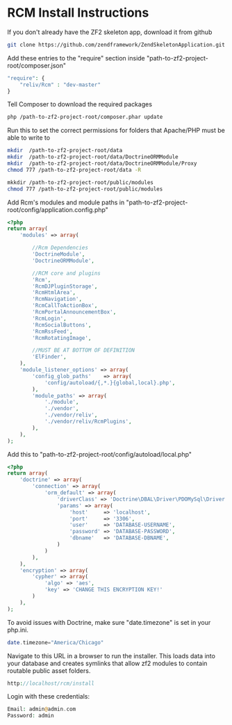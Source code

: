 RCM Install Instructions
==============

If you don't already have the ZF2 skeleton app, download it from github
```bash
git clone https://github.com/zendframework/ZendSkeletonApplication.git
```


Add these entries to the "require" section inside "path-to-zf2-project-root/composer.json"
```php
"require": {
    "reliv/Rcm" : "dev-master"
}
```


Tell Composer to download the required packages
```bash
php /path-to-zf2-project-root/composer.phar update
```


Run this to set the correct permissions for folders that Apache/PHP must be able to write to
```bash
mkdir  /path-to-zf2-project-root/data
mkdir  /path-to-zf2-project-root/data/DoctrineORMModule
mkdir  /path-to-zf2-project-root/data/DoctrineORMModule/Proxy
chmod 777 /path-to-zf2-project-root/data -R

mkkdir /path-to-zf2-project-root/public/modules
chmod 777 /path-to-zf2-project-root/public/modules
```


Add Rcm's modules and module paths in  "path-to-zf2-project-root/config/application.config.php"
```php
<?php
return array(
    'modules' => array(

        //Rcm Dependencies
        'DoctrineModule',
        'DoctrineORMModule',

        //RCM core and plugins
        'Rcm',
        'RcmDJPluginStorage',
        'RcmHtmlArea',
        'RcmNavigation',
        'RcmCallToActionBox',
        'RcmPortalAnnouncementBox',
        'RcmLogin',
        'RcmSocialButtons',
        'RcmRssFeed',
        'RcmRotatingImage',

        //MUST BE AT BOTTOM OF DEFINITION
        'ElFinder',
    ),
    'module_listener_options' => array(
        'config_glob_paths'    => array(
            'config/autoload/{,*.}{global,local}.php',
        ),
        'module_paths' => array(
            './module',
            './vendor',
            './vendor/reliv',
            './vendor/reliv/RcmPlugins',
        ),
    ),
);

```


Add this to "path-to-zf2-project-root/config/autoload/local.php"
```php
<?php
return array(
    'doctrine' => array(
        'connection' => array(
            'orm_default' => array(
                'driverClass' => 'Doctrine\DBAL\Driver\PDOMySql\Driver',
                'params' => array(
                    'host'     => 'localhost',
                    'port'     => '3306',
                    'user'     => 'DATABASE-USERNAME',
                    'password' => 'DATABASE-PASSWORD',
                    'dbname'   => 'DATABASE-DBNAME',
                )
            )
        ),
    ),
    'encryption' => array(
        'cypher' => array(
            'algo' => 'aes',
            'key' => 'CHANGE THIS ENCRYPTION KEY!'
        )
    ),
);
```


To avoid issues with Doctrine, make sure "date.timezone" is set in your php.ini.

```php
date.timezone="America/Chicago"
```


Navigate to this URL in a browser to run the installer. This loads data into your database and creates symlinks that allow zf2 modules to contain routable public asset folders.
```php
http://localhost/rcm/install
```


Login with these credentials:
```php
Email: admin@admin.com
Password: admin
```